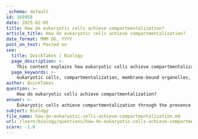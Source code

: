 ```yaml
---
_schema: default
id: 169958
date: 2025-02-05
title: How do eukaryotic cells achieve compartmentalization?
article_title: How do eukaryotic cells achieve compartmentalization?
date_format: MMM DD, YYYY
post_on_text: Posted on
seo:
  title: QuickTakes | Biology
  page_description: >-
    This content explains how eukaryotic cells achieve compartmentalization through membrane-bound organelles, emphasizing the importance of structural complexity, functional specialization, and efficient regulation of cellular processes.
  page_keywords: >-
    eukaryotic cells, compartmentalization, membrane-bound organelles, cellular organization, intracellular transport, functional specialization, metabolic processes, cytoskeleton, regulation of conditions, lysosomes, mitochondria, nucleus, endoplasmic reticulum, Golgi apparatus
author: QuickTakes
question: >-
    How do eukaryotic cells achieve compartmentalization?
answer: >-
    Eukaryotic cells achieve compartmentalization through the presence of membrane-bound organelles, which are specialized structures that perform distinct functions within the cell. This structural complexity allows for the separation of various biochemical processes, enhancing the efficiency and regulation of cellular activities. Here are some key aspects of how compartmentalization is achieved in eukaryotic cells:\n\n1. **Membrane-Bound Organelles**: Eukaryotic cells contain various organelles, each surrounded by a lipid bilayer membrane. This membrane creates distinct environments within the cell, allowing different chemical reactions to occur simultaneously without interference. For example:\n   - **Nucleus**: Houses the cell's genetic material (DNA) and is the site of transcription and DNA replication.\n   - **Mitochondria**: Known as the powerhouse of the cell, they generate ATP through cellular respiration, requiring a specific environment for optimal function.\n   - **Endoplasmic Reticulum (ER)**: Involved in protein and lipid synthesis, the rough ER is studded with ribosomes for protein synthesis, while the smooth ER is involved in lipid metabolism and detoxification.\n\n2. **Functional Specialization**: Each organelle is specialized for particular functions, which allows for more efficient processing of cellular tasks. For instance, lysosomes contain enzymes for digestion and waste processing, while the Golgi apparatus modifies, sorts, and packages proteins and lipids for secretion or delivery to other organelles.\n\n3. **Intracellular Transport**: Eukaryotic cells utilize a complex system of vesicles and cytoskeletal elements to transport materials between organelles. This transport system ensures that molecules are delivered to the correct location within the cell, maintaining compartmentalization.\n\n4. **Regulation of Conditions**: The membranes of organelles can regulate the internal environment, such as pH and ion concentration, which is crucial for the proper functioning of enzymes and metabolic pathways. For example, the acidic environment of lysosomes is necessary for the activity of digestive enzymes.\n\n5. **Cellular Organization**: The overall organization of eukaryotic cells, including the arrangement of organelles and the cytoskeleton, contributes to compartmentalization. The cytoskeleton provides structural support and facilitates the movement of organelles and vesicles within the cell.\n\nIn summary, the compartmentalization in eukaryotic cells is primarily achieved through the presence of membrane-bound organelles, which allows for specialized functions, efficient transport, and regulation of internal conditions, ultimately enhancing the cell's metabolic capabilities.
subject: Biology
file_name: how-do-eukaryotic-cells-achieve-compartmentalization.md
url: /learn/biology/questions/how-do-eukaryotic-cells-achieve-compartmentalization
score: -1.0
---
```


&nbsp;